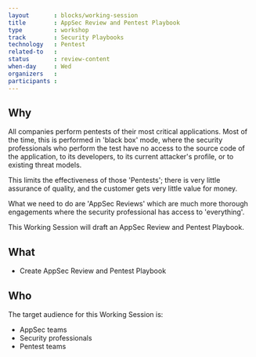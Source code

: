 ```yaml
---
layout       : blocks/working-session
title        : AppSec Review and Pentest Playbook
type         : workshop
track        : Security Playbooks
technology   : Pentest
related-to   :
status       : review-content
when-day     : Wed
organizers   :
participants :
---
```


## Why

All companies perform pentests of their most critical applications. Most of the time, this is performed in 'black box' mode, where the security professionals who perform the test have no access to the source code of the application, to its developers, to its current attacker's profile, or to existing threat models.

This limits the effectiveness of those 'Pentests'; there is very little assurance of quality, and the customer gets very little value for money.

What we need to do are 'AppSec Reviews' which are much more thorough engagements where the security professional has access to 'everything'.
    
This Working Session will draft an AppSec Review and Pentest Playbook.

## What

 - Create AppSec Review and Pentest Playbook

## Who

The target audience for this Working Session is:

 - AppSec teams
 - Security professionals
 - Pentest teams
